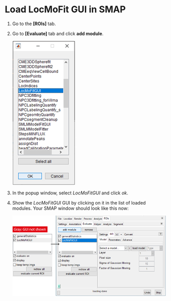 # Load LocMoFit GUI in SMAP
1. Go to the **[ROIs]** tab.
2. Go to **[Evaluate]** tab and click **add module**.

   ![popup window 'add module'](../images/popup_addModule.png)
3. In the popup window, select _LocMoFitGUI_ and click *ok*.
4. Show the _LocMoFitGUI_ GUI by clicking on it in the list of loaded modules. Your SMAP window should look like this now:

   ![LocMoFit GUI in SMAP](../images/LocMoFit_show.png)